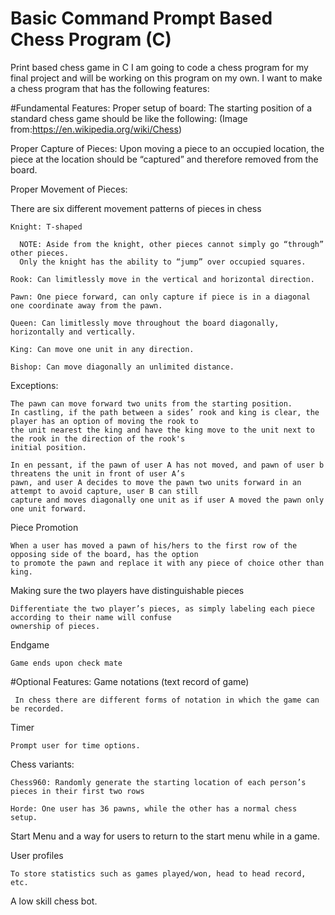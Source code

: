 # Basic Command Prompt Based Chess Program (C)
Print based chess game in C
I am going to code a chess program for my final project and will be working on this program on my own.
I want to make a chess program that has the following features:

#Fundamental Features:
  Proper setup of board:
  The starting position of a standard chess game should be like the following: (Image from:https://en.wikipedia.org/wiki/Chess)


  Proper Capture of Pieces: 
  Upon moving a piece to an occupied location, the piece at the location should be “captured” and therefore removed from the board.
  
  Proper Movement of Pieces:
  
  There are six different movement patterns of pieces in chess
  
    Knight: T-shaped 
    
      NOTE: Aside from the knight, other pieces cannot simply go “through” other pieces. 
      Only the knight has the ability to “jump” over occupied squares.
    
    Rook: Can limitlessly move in the vertical and horizontal direction.
    
    Pawn: One piece forward, can only capture if piece is in a diagonal one coordinate away from the pawn.
    
    Queen: Can limitlessly move throughout the board diagonally, horizontally and vertically.
    
    King: Can move one unit in any direction.
    
    Bishop: Can move diagonally an unlimited distance.
    
  Exceptions:
    
    The pawn can move forward two units from the starting position.
    In castling, if the path between a sides’ rook and king is clear, the player has an option of moving the rook to 
    the unit nearest the king and have the king move to the unit next to the rook in the direction of the rook's
    initial position.
    
    In en pessant, if the pawn of user A has not moved, and pawn of user b threatens the unit in front of user A’s
    pawn, and user A decides to move the pawn two units forward in an attempt to avoid capture, user B can still 
    capture and moves diagonally one unit as if user A moved the pawn only one unit forward.
    
  Piece Promotion
  
    When a user has moved a pawn of his/hers to the first row of the opposing side of the board, has the option 
    to promote the pawn and replace it with any piece of choice other than king.
    
  Making sure the two players have distinguishable pieces
  
    Differentiate the two player’s pieces, as simply labeling each piece according to their name will confuse 
    ownership of pieces.
    
    
  Endgame
  
    Game ends upon check mate
    
#Optional Features:
   Game notations (text record of game)
   
     In chess there are different forms of notation in which the game can be recorded.
     
  Timer
  
    Prompt user for time options.
    
  Chess variants:
  
    Chess960: Randomly generate the starting location of each person’s pieces in their first two rows
    
    Horde: One user has 36 pawns, while the other has a normal chess setup.
    
 Start Menu and a way for users to return to the start menu while in a game.
 
  User profiles
  
    To store statistics such as games played/won, head to head record, etc.
    
  A low skill chess bot.
